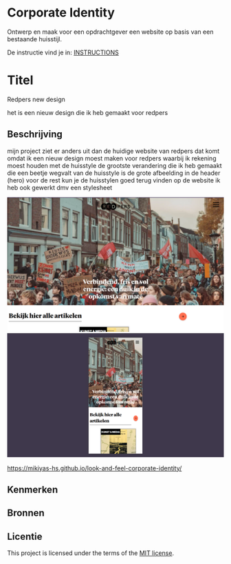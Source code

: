 # Corporate Identity

Ontwerp en maak voor een opdrachtgever een website op basis van een bestaande huisstijl.

De instructie vind je in: [INSTRUCTIONS](https://github.com/fdnd-task/look-and-feel-corporate-identity/blob/main/docs/INSTRUCTIONS.md)


# Titel
<!-- Geef je project een titel en schrijf in één zin wat het is -->
Redpers new design

het is een nieuw design die ik heb gemaakt voor redpers 

## Beschrijving
<!-- In de Beschrijving staat hoe je project er uit ziet, hoe het werkt en wat je er mee kan. -->
mijn project ziet er anders uit dan de huidige website van redpers dat komt omdat ik een nieuw design moest maken voor redpers waarbij ik rekening moest houden met de huisstyle de grootste verandering die ik heb gemaakt die een beetje wegvalt van de huisstyle is de grote afbeelding in de header (hero) voor de rest kun je de huisstylen goed terug vinden op de website ik heb ook gewerkt dmv een stylesheet 
<!-- Voeg een mooie poster visual toe 📸 -->
<img src="assets/desktop formaat.png">
<img src="assets/telefoon formaat.png">

<!-- Voeg een link toe naar Github Pages 🌐-->
https://mikiyas-hs.github.io/look-and-feel-corporate-identity/

## Kenmerken
<!-- Bij Kenmerken staat welke technieken zijn gebruikt en hoe. Wat is de HTML structuur? Wat zijn de belangrijkste dingen in CSS? Wat is er met Javascript gedaan en hoe? Misschien heb je een framwork of library gebruikt? -->

## Bronnen

## Licentie

This project is licensed under the terms of the [MIT license](./LICENSE).
